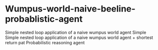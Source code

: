 # Wumpus-world-naive-beeline-probablistic-agent

Simple nested loop application of a naive wumpus world agent
Simple Simple nested loop application of a naive wumpus world agent + shortest return pat
Probabilistic reasoning agent
